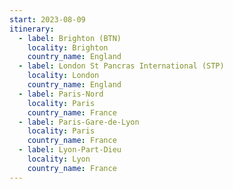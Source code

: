 ```yaml
---
start: 2023-08-09
itinerary:
  - label: Brighton (BTN)
    locality: Brighton
    country_name: England
  - label: London St Pancras International (STP)
    locality: London
    country_name: England
  - label: Paris-Nord
    locality: Paris
    country_name: France
  - label: Paris-Gare-de-Lyon
    locality: Paris
    country_name: France
  - label: Lyon-Part-Dieu
    locality: Lyon
    country_name: France
---
```

